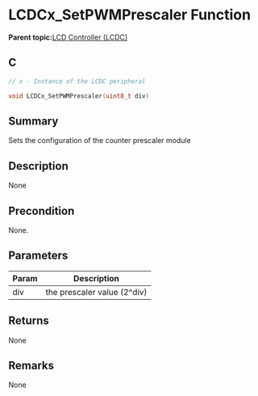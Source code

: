 # LCDCx\_SetPWMPrescaler Function

**Parent topic:**[LCD Controller \(LCDC\)](GUID-6C399A67-3956-464B-9055-02C390FC3228.md)

## C

```c
// x - Instance of the LCDC peripheral

void LCDCx_SetPWMPrescaler(uint8_t div)
```

## Summary

Sets the configuration of the counter prescaler module

## Description

None

## Precondition

None.

## Parameters

|Param|Description|
|-----|-----------|
|div|the prescaler value \(2^div\)|

## Returns

None

## Remarks

None

